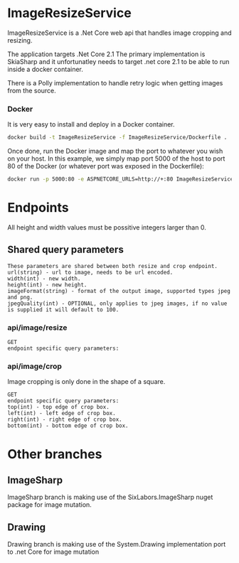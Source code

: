 # ImageResizeService

ImageResizeService is a .Net Core web api that handles image cropping and resizing.

The application targets .Net Core 2.1
The primary implementation is SkiaSharp and it unfortunatley needs to target .net core 2.1 to be able to run inside a docker container.

There is a Polly implementation to handle retry logic when getting images from the source.

### Docker
It is very easy to install and deploy in a Docker container.

```sh
docker build -t ImageResizeService -f ImageResizeService/Dockerfile .
```

Once done, run the Docker image and map the port to whatever you wish on your host. In this example, we simply map port 5000 of the host to port 80 of the Docker (or whatever port was exposed in the Dockerfile):

```sh
docker run -p 5000:80 -e ASPNETCORE_URLS=http://+:80 ImageResizeService
```

# Endpoints
All height and width values must be possitive integers larger than 0.

## Shared query parameters
```
These parameters are shared between both resize and crop endpoint.
url(string) - url to image, needs to be url encoded.
width(int) - new width.
height(int) - new height.
imageFormat(string) - format of the output image, supported types jpeg and png.
jpegQuality(int) - OPTIONAL, only applies to jpeg images, if no value is supplied it will default to 100.
```

### api/image/resize
```
GET
endpoint specific query parameters:
```

### api/image/crop
Image cropping is only done in the shape of a square.
```
GET
endpoint specific query parameters: 
top(int) - top edge of crop box.
left(int) - left edge of crop box.
right(int) - right edge of crop box.
bottom(int) - bottom edge of crop box.
```

# Other branches

## ImageSharp
ImageSharp branch is making use of the SixLabors.ImageSharp nuget package for image mutation.
## Drawing
Drawing branch is making use of the System.Drawing implementation port to .net Core for image mutation
